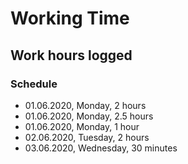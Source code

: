 # Working Time

## Work hours logged

### Schedule

- 01.06.2020, Monday, 2 hours
- 01.06.2020, Monday, 2.5 hours
- 01.06.2020, Monday, 1 hour
- 02.06.2020, Tuesday, 2 hours
- 03.06.2020, Wednesday, 30 minutes
